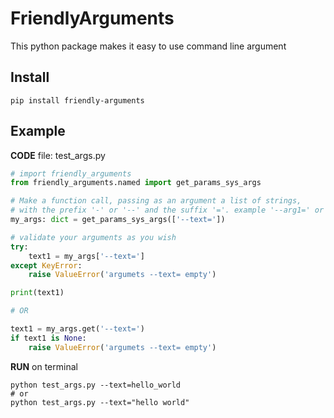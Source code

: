 # FriendlyArguments

This python package makes it easy to use command line argument

## Install
```pip install friendly-arguments``` 

## Example

**CODE** file: test_args.py 
````python
# import friendly_arguments
from friendly_arguments.named import get_params_sys_args

# Make a function call, passing as an argument a list of strings, 
# with the prefix '-' or '--' and the suffix '='. example '--arg1=' or '-arg1='
my_args: dict = get_params_sys_args(['--text='])

# validate your arguments as you wish
try:
    text1 = my_args['--text=']
except KeyError:
    raise ValueError('argumets --text= empty')

print(text1)

# OR

text1 = my_args.get('--text=')
if text1 is None:
    raise ValueError('argumets --text= empty')

````
 
**RUN** on terminal
```shell
python test_args.py --text=hello_world
# or 
python test_args.py --text="hello world"
```




